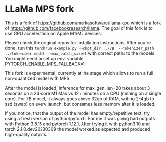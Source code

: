 # LLaMa MPS fork

This is a fork of https://github.com/markasoftware/llama-cpu which is a fork of https://github.com/facebookresearch/llama. The goal of this fork is to use GPU acceleration on Apple M1/M2 devices.   
  
Please check the original repos for installation instructions. After you're done, run this
 `torchrun example.py --ckpt_dir ../7B  --tokenizer_path ../tokenizer.model --max_batch_size=1` with correct paths to the models. You might need to set up env. variable PYTORCH_ENABLE_MPS_FALLBACK=1  
   
This fork is experimental, currently at the stage which allows to run a full non-quantized model with MPS.  

After the model is loaded, inference for max_gen_len=20 takes about 3 seconds on a 24-core M1 Max vs 12+ minutes on a CPU (running on a single core). For 7B model, it always goes above 32gb of RAM, writing 2-4gb to ssd (swap) on every launch, but consumes less memory after it is loaded.  
  
If you notice, that the output of the model has empty/repetitive text, try using a fresh version of python/pytorch. For me it was giving bad outputs with Python 3.8.15 and pytorch 1.12.1. After trying it with python3.10 and torch 2.1.0.dev20230309 the model worked as expected and produced high-quality outputs.
